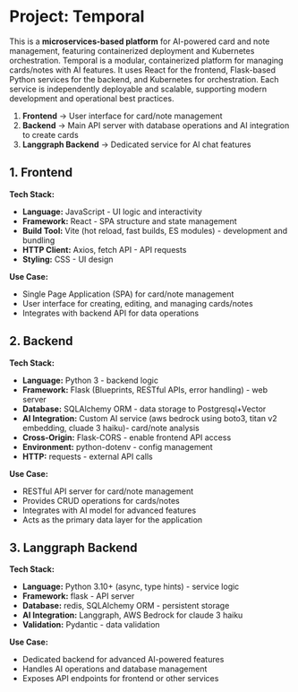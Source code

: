 # Project: Temporal

This is a **microservices-based platform** for AI-powered card and note management, featuring containerized deployment and Kubernetes orchestration. Temporal is a modular, containerized platform for managing cards/notes with AI features. It uses React for the frontend, Flask-based Python services for the backend, and Kubernetes for orchestration. Each service is independently deployable and scalable, supporting modern development and operational best practices.

1. **Frontend** → User interface for card/note management
2. **Backend** → Main API server with database operations and AI integration to create cards
3. **Langgraph Backend** → Dedicated service for AI chat features

## 1. **Frontend**

**Tech Stack:**
- **Language:** JavaScript - UI logic and interactivity
- **Framework:** React - SPA structure and state management
- **Build Tool:** Vite (hot reload, fast builds, ES modules) - development and bundling
- **HTTP Client:** Axios, fetch API - API requests
- **Styling:** CSS - UI design

**Use Case:**
- Single Page Application (SPA) for card/note management
- User interface for creating, editing, and managing cards/notes
- Integrates with backend API for data operations

## 2. **Backend**

**Tech Stack:**
- **Language:** Python 3 - backend logic
- **Framework:** Flask (Blueprints, RESTful APIs, error handling) - web server
- **Database:** SQLAlchemy ORM - data storage to Postgresql+Vector
- **AI Integration:** Custom AI service (aws bedrock using boto3, titan v2 embedding, cluade 3 haiku)- card/note analysis
- **Cross-Origin:** Flask-CORS - enable frontend API access
- **Environment:** python-dotenv - config management
- **HTTP:** requests - external API calls

**Use Case:**
- RESTful API server for card/note management
- Provides CRUD operations for cards/notes
- Integrates with AI model for advanced features
- Acts as the primary data layer for the application

## 3. **Langgraph Backend**

**Tech Stack:**
- **Language:** Python 3.10+ (async, type hints) - service logic
- **Framework:** flask - API server
- **Database:** redis, SQLAlchemy ORM - persistent storage
- **AI Integration:** Langgraph, AWS Bedrock for claude 3 haiku
- **Validation:** Pydantic - data validation

**Use Case:**
- Dedicated backend for advanced AI-powered features
- Handles AI operations and database management
- Exposes API endpoints for frontend or other services